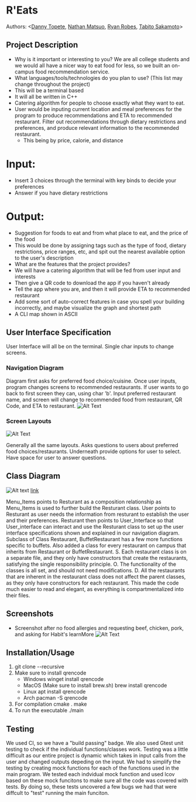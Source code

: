 # R'Eats

  Authors: \<[Danny Topete](https://github.com/Sped32DJ), [Nathan Matsuo](https://github.com/nathan0404), [Ryan Robes](https://github.com/idkmori), [Tabito Sakamoto](https://github.com/tabito12345678910)\>

## Project Description
  * Why is it important or interesting to you?
  We are all college students and we would all have a nicer way to eat food for less, so we built an on-campus food recommendation service.
  * What languages/tools/technologies do you plan to use? (This list may change throughout the project)
* This will be a terminal based
* It will all be written in C++
* Catering algorithm for people to choose exactly what they want to eat.
* User would be inputing current location and meal preferences for the program to produce recommendations and ETA to recommended restaurant.
Filter out recommendations through dietary restrictions and preferences, and produce relevant information to the recommended restaurant.
    - This being by price, calorie, and distance
 # Input:
 * Insert 3 choices through the terminal with key binds to decide your preferences
* Answer if you have dietary restrictions
 # Output:
 * Suggestion for foods to eat and from what place to eat, and the price of the food
 * This would be done by assigning tags such as the type of food, dietary restrictions, price ranges, etc, and spit out the nearest available option to the user's description
  * What are the features that the project provides?
 * We will have a catering algorithm that will be fed from user input and interests
 * Then give a QR code to download the app if you haven't already
* Tell the app where you are, and then it will provide ETA to recommended restaurant
* Add some sort of auto-correct features in case you spell your building incorrectly, and maybe visualize the graph and shortest path
* A CLI map shown in ASCII

## User Interface Specification

User Interface will all be on the terminal. Single char inputs to change screens.

### Navigation Diagram
Diagram first asks for preferred food choice/cuisine. Once user inputs, program changes screens to recommended restaurants. If user wants to go back to first screen they can, using char 'b'. Input preferred restaurant name, and screen will change to recommended food from restaurant, QR Code, and ETA to restaurant.
![Alt Text](https://github.com/cs100/final-project-dtope004-nmat016-rrobe031-tsaka014/blob/master/media/Navigation_Diagram.png?raw=true)

### Screen Layouts

![Alt Text](https://github.com/cs100/final-project-dtope004-nmat016-rrobe031-tsaka014/blob/master/media/Screen_Layout.png?raw=true)

 Generally all the same layouts.
 Asks questions to users about preferred food choices/restaurants.
 Underneath provide options for user to select.
Have space for user to answer questions.

## Class Diagram

![Alt text](https://github.com/cs100/final-project-dtope004-nmat016-rrobe031-tsaka014/blob/master/media/UML_cs100_proj.png?raw=true)
[link](https://drive.google.com/file/d/1omhp5G6YEEz9L6IH52S4SWfvoZL6wKgt/view?usp=sharing)

Menu_Items points to Resturant as a composition relationship as Menu_Items is used to further build the Resturant class. User points to Resturant as user needs the information from resturant to establish the user and their preferences. Resturant then points to User_Interface so that User_interface can interact and use the Resturant class to set up the user interface specifications shown and explained in our navigation diagram.
Subclass of Class Restaurant, BuffetRestaurant has a few more functions specific to buffets. Also added a class for every restaurant on campus that inherits from Restaurant or BuffetRestaurant.
S. Each restaurant class is on a separate file, and they only have constructors that create the restaurants, satisfying the single responsibility principle.
O. The functionality of the classes is all set, and should not need modifications.
D. All the restaurants that are inherent in the restaurant class does not affect the parent classes, as they only have constructors for each restaurant.
This made the code much easier to read and elegant, as everything is compartmentalized into their files.




 ## Screenshots
- Screenshot after no food allergies and requesting beef, chicken, pork, and asking for Habit's learnMore
![Alt Text](https://github.com/cs100/final-project-dtope004-nmat016-rrobe031-tsaka014/blob/master/media/Screen_with_QR.png?raw=true)

 ## Installation/Usage
 1. git clone --recursive <link>
 2. Make sure to install qrencode
    - Windows
        winget install qrencode
    - MacOS (Make sure to install brew.sh)
        brew install qrencode
    - Linux
        apt install qrencode
    - Arch
        pacman -S qrencode
 3. For compilation
    cmake .
    make
 4. To run the executable
    ./main

 ## Testing
 We used CI, so we have a "build passing" badge. We also used Gtest unit testing to check if the individual functions/classes work.
 Testing was a little difficult as our entire project is dynamic which takes in input calls from the user and changed outputs depeding on the input. We had to simplify the testing by creating mock functions for each of the functions used in the main program. We tested each indvidual mock function and used lcov based on these mock funcitons to make sure all the code was covered with tests. By doing so, these tests uncovered a few bugs we had that were diffcult to "test" running the main funciton.

